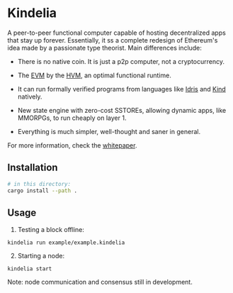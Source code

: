 Kindelia
========

A peer-to-peer functional computer capable of hosting decentralized apps that stay up forever. Essentially, it ss a complete redesign of Ethereum's idea made by a passionate type theorist. Main differences include:

- There is no native coin. It is just a p2p computer, not a cryptocurrency.

- The [EVM](https://ethereum.org/en/developers/docs/evm/) by the [HVM](https://github.com/kindelia/hvm), an optimal functional runtime.

- It can run formally verified programs from languages like [Idris](https://github.com/idris-lang/Idris2) and [Kind](https://github.com/kindelia/kind) natively.

- New state engine with zero-cost SSTOREs, allowing dynamic apps, like MMORPGs, to run cheaply on layer 1.

- Everything is much simpler, well-thought and saner in general.

For more information, check the [whitepaper](WHITEPAPER.md).

Installation
------------

```bash
# in this directory:
cargo install --path .
```

Usage
-----

1. Testing a block offline:

```
kindelia run example/example.kindelia
```

2. Starting a node:

```
kindelia start
```

Note: node communication and consensus still in development.
